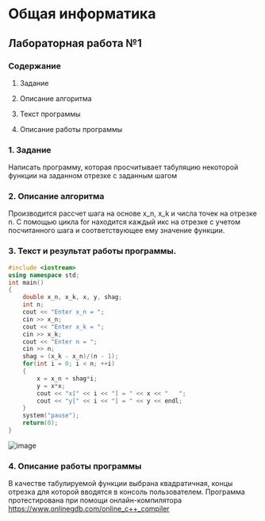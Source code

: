 # Общая информатика

## Лабораторная работа №1

### Содержание

1. Задание

2. Описание алгоритма

3. Текст программы

4. Описание работы программы

### 1. Задание

Написать программу, которая просчитывает табуляцию некоторой функции на заданном отрезке с заданным шагом

### 2. Описание алгоритма

Производится рассчет шага на основе x_n, x_k и числа точек на отрезке n. С помощью цикла for находится каждый икс на отрезке с учетом посчитанного шага и соответствующее ему значение функции.

### 3. Текст и результат работы программы.

```c++
#include <iostream>
using namespace std;
int main()
{
	double x_n, x_k, x, y, shag;
	int n;
	cout << "Enter x_n = ";
	cin >> x_n;
	cout << "Enter x_k = ";
	cin >> x_k;
	cout << "Enter n = ";
	cin >> n;
	shag = (x_k - x_n)/(n - 1);
	for(int i = 0; i < n; ++i)
	{
		x = x_n + shag*i;
		y = x*x;
		cout << "x[" << i << "] = " << x << "   ";
		cout << "y[" << i << "] = " << y << endl;
	}
	system("pause");
	return(0);
}
```
![image](https://user-images.githubusercontent.com/100377672/172939001-9cc79b8f-cbfd-4954-9045-617146f263aa.png)

### 4. Описание работы программы

В качестве табулируемой функции выбрана квадратичная, концы отрезка для которой вводятся в консоль пользователем.
Программа протестирована при помощи онлайн-компилятора https://www.onlinegdb.com/online_c++_compiler
